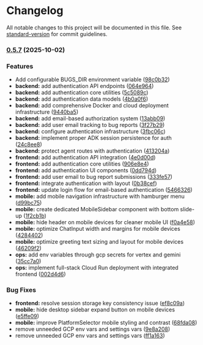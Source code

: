# Changelog

All notable changes to this project will be documented in this file. See [standard-version](https://github.com/conventional-changelog/standard-version) for commit guidelines.

### [0.5.7](https://gitlab.com/google-cloud-ce/communities/genai-fsa/northam/common/solution-architecture-generator/compare/v0.5.6...v0.5.7) (2025-10-02)


### Features

* Add configurable BUGS_DIR environment variable ([98c0b32](https://gitlab.com/google-cloud-ce/communities/genai-fsa/northam/common/solution-architecture-generator/commit/98c0b32928f9a284e4cc9bdd9a34445f1b7cbf4b))
* **backend:** add authentication API endpoints ([064e964](https://gitlab.com/google-cloud-ce/communities/genai-fsa/northam/common/solution-architecture-generator/commit/064e9647eebcf08d450e54bf52964e2021a8a3f1))
* **backend:** add authentication core utilities ([5c5089c](https://gitlab.com/google-cloud-ce/communities/genai-fsa/northam/common/solution-architecture-generator/commit/5c5089c23f793626f5e59f338d3317c2c425ce62))
* **backend:** add authentication data models ([4b0a0f6](https://gitlab.com/google-cloud-ce/communities/genai-fsa/northam/common/solution-architecture-generator/commit/4b0a0f6c07899c8f34ae56da726b41483cba5d76))
* **backend:** add comprehensive Docker and cloud deployment infrastructure ([9440ba5](https://gitlab.com/google-cloud-ce/communities/genai-fsa/northam/common/solution-architecture-generator/commit/9440ba5e8157f61e23545f310f362cc6aafb8716))
* **backend:** add email-based authorization system ([13abb09](https://gitlab.com/google-cloud-ce/communities/genai-fsa/northam/common/solution-architecture-generator/commit/13abb09603703e10b2859d218e6fa0b1ba768a95))
* **backend:** add user email tracking to bug reports ([3f27b29](https://gitlab.com/google-cloud-ce/communities/genai-fsa/northam/common/solution-architecture-generator/commit/3f27b292ee575dbea00142062904d6d2f492f427))
* **backend:** configure authentication infrastructure ([3fbc06c](https://gitlab.com/google-cloud-ce/communities/genai-fsa/northam/common/solution-architecture-generator/commit/3fbc06c8d582b1c89e1aa9db6757631617b7aec8))
* **backend:** implement proper ADK session persistence for auth ([24c8ee8](https://gitlab.com/google-cloud-ce/communities/genai-fsa/northam/common/solution-architecture-generator/commit/24c8ee81b36eb2c53a917dc9d7dbeb2562c38841))
* **backend:** protect agent routes with authentication ([413204a](https://gitlab.com/google-cloud-ce/communities/genai-fsa/northam/common/solution-architecture-generator/commit/413204a5d72b2af5c2d03375bc53baa0c16875c4))
* **frontend:** add authentication API integration ([4e0d00d](https://gitlab.com/google-cloud-ce/communities/genai-fsa/northam/common/solution-architecture-generator/commit/4e0d00dcf509196e2ed3a89347fad6e2d7d16b9f))
* **frontend:** add authentication core utilities ([906e8e4](https://gitlab.com/google-cloud-ce/communities/genai-fsa/northam/common/solution-architecture-generator/commit/906e8e44d19c400b00a03b352120ad1b9612ac58))
* **frontend:** add authentication UI components ([0dd794d](https://gitlab.com/google-cloud-ce/communities/genai-fsa/northam/common/solution-architecture-generator/commit/0dd794d29e4d5052cb2dab0868308795288e7712))
* **frontend:** add user email to bug report submissions ([333fe57](https://gitlab.com/google-cloud-ce/communities/genai-fsa/northam/common/solution-architecture-generator/commit/333fe57ea15001850412a5faa3772592002a60bb))
* **frontend:** integrate authentication with layout ([0b38cef](https://gitlab.com/google-cloud-ce/communities/genai-fsa/northam/common/solution-architecture-generator/commit/0b38cefedb589e9bbc31eca23139f9a2f3f8619c))
* **frontend:** update login flow for email-based authentication ([5466326](https://gitlab.com/google-cloud-ce/communities/genai-fsa/northam/common/solution-architecture-generator/commit/546632687cb7cdff5acdc2a1736f4e2008c7bf0a))
* **mobile:** add mobile navigation infrastructure with hamburger menu ([d99bc75](https://gitlab.com/google-cloud-ce/communities/genai-fsa/northam/common/solution-architecture-generator/commit/d99bc75fd5a1151ca7a58f734d1eb3ff88f1dc71))
* **mobile:** create dedicated MobileSidebar component with bottom slide-up ([1f2cb1b](https://gitlab.com/google-cloud-ce/communities/genai-fsa/northam/common/solution-architecture-generator/commit/1f2cb1b40d86befed2af3a5646d17512a16bd36e))
* **mobile:** hide header on mobile devices for cleaner mobile UI ([f0a4e58](https://gitlab.com/google-cloud-ce/communities/genai-fsa/northam/common/solution-architecture-generator/commit/f0a4e58a66d99fad1f030ff0a173dfc1ae083a55))
* **mobile:** optimize ChatInput width and margins for mobile devices ([4284402](https://gitlab.com/google-cloud-ce/communities/genai-fsa/northam/common/solution-architecture-generator/commit/42844023111023443508d1b1543ce8937387c2a4))
* **mobile:** optimize greeting text sizing and layout for mobile devices ([46209f2](https://gitlab.com/google-cloud-ce/communities/genai-fsa/northam/common/solution-architecture-generator/commit/46209f21775187a81342df358a0733cd528040d7))
* **ops:** add env variables through gcp secrets for vertex and gemini ([35cc7a0](https://gitlab.com/google-cloud-ce/communities/genai-fsa/northam/common/solution-architecture-generator/commit/35cc7a002e9c71d5ac2fa670f4161aafe6c0fec4))
* **ops:** implement full-stack Cloud Run deployment with integrated frontend ([002d4d6](https://gitlab.com/google-cloud-ce/communities/genai-fsa/northam/common/solution-architecture-generator/commit/002d4d6d88ce819a1bb9b0933c325992f5d2f488))


### Bug Fixes

* **frontend:** resolve session storage key consistency issue ([ef8c09a](https://gitlab.com/google-cloud-ce/communities/genai-fsa/northam/common/solution-architecture-generator/commit/ef8c09a58b1aa39582f59371737f040445236516))
* **mobile:** hide desktop sidebar expand button on mobile devices ([e5ffe09](https://gitlab.com/google-cloud-ce/communities/genai-fsa/northam/common/solution-architecture-generator/commit/e5ffe09613fda191a8b48292831cf493deac37fa))
* **mobile:** improve PlatformSelector mobile styling and contrast ([68fda08](https://gitlab.com/google-cloud-ce/communities/genai-fsa/northam/common/solution-architecture-generator/commit/68fda08ae5dee0dc9df6b3d05a3233037be819c5))
* remove unneeded GCP env vars and settings vars ([9e8a208](https://gitlab.com/google-cloud-ce/communities/genai-fsa/northam/common/solution-architecture-generator/commit/9e8a2084c09c24f9949e40bce6116477546deaa7))
* remove unneeded GCP env vars and settings vars ([ff1a163](https://gitlab.com/google-cloud-ce/communities/genai-fsa/northam/common/solution-architecture-generator/commit/ff1a16345b093ca10b8d7e1e686fd28b20ffec25))
